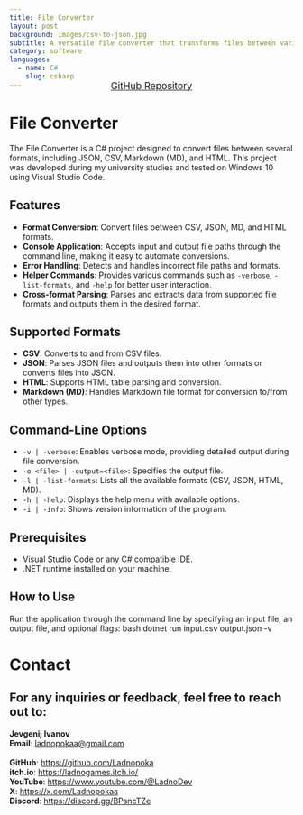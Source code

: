 ```yaml
---
title: File Converter  
layout: post  
background: images/csv-to-json.jpg 
subtitle: A versatile file converter that transforms files between various formats such as JSON, CSV, MD, and HTML.  
category: software  
languages:  
  - name: C#  
    slug: csharp  
---
```


<div style="text-align: center; margin-top: -30px; margin-bottom: 25px; scale: 1">
  <a href="https://github.com/Ladnopoka/FileConverter" target="_blank" class="btn btn-primary" style="padding: 10px 20px; font-size: 1.2em;">GitHub Repository</a>
</div>

# File Converter
The File Converter is a C# project designed to convert files between several formats, including JSON, CSV, Markdown (MD), and HTML. This project was developed during my university studies and tested on Windows 10 using Visual Studio Code.

## Features
- **Format Conversion**: Convert files between CSV, JSON, MD, and HTML formats.
- **Console Application**: Accepts input and output file paths through the command line, making it easy to automate conversions.
- **Error Handling**: Detects and handles incorrect file paths and formats.
- **Helper Commands**: Provides various commands such as `-verbose`, `-list-formats`, and `-help` for better user interaction.
- **Cross-format Parsing**: Parses and extracts data from supported file formats and outputs them in the desired format.

## Supported Formats
- **CSV**: Converts to and from CSV files.
- **JSON**: Parses JSON files and outputs them into other formats or converts files into JSON.
- **HTML**: Supports HTML table parsing and conversion.
- **Markdown (MD)**: Handles Markdown file format for conversion to/from other types.

## Command-Line Options
- `-v | -verbose`: Enables verbose mode, providing detailed output during file conversion.
- `-o <file> | -output=<file>`: Specifies the output file.
- `-l | -list-formats`: Lists all the available formats (CSV, JSON, HTML, MD).
- `-h | -help`: Displays the help menu with available options.
- `-i | -info`: Shows version information of the program.

## Prerequisites
- Visual Studio Code or any C# compatible IDE.
- .NET runtime installed on your machine.

## How to Use
Run the application through the command line by specifying an input file, an output file, and optional flags:
bash
dotnet run input.csv output.json -v

# Contact
## For any inquiries or feedback, feel free to reach out to:

**Jevgenij Ivanov** <br>
**Email**: ladnopokaa@gmail.com <br><br>
**GitHub**: https://github.com/Ladnopoka <br>
**itch.io**: https://ladnogames.itch.io/ <br>
**YouTube**: https://www.youtube.com/@LadnoDev <br>
**X**: https://x.com/Ladnopokaa <br>
**Discord**: https://discord.gg/BPsncTZe
